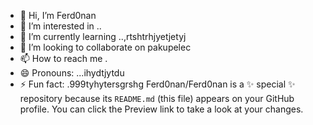- 👋 Hi, I’m Ferd0nan
- 👀 I’m interested in ..
- 🌱 I’m currently learning ..,rtshtrhjyetjetyj
- 💞️ I’m looking to collaborate on pakupelec
- 📫 How to reach me .
- 😄 Pronouns: ...ihydtjytdu
- ⚡ Fun fact: .999tyhytersgrshg
Ferd0nan/Ferd0nan is a ✨ special ✨ repository because its `README.md` (this file) appears on your GitHub profile.
You can click the Preview link to take a look at your changes.
